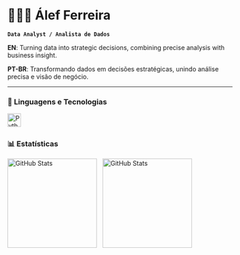 # 👩🏻‍💻 Álef Ferreira

**`Data Analyst / Analista de Dados`**

**EN**: Turning data into strategic decisions, combining precise analysis with business insight.

**PT-BR**: Transformando dados em decisões estratégicas, unindo análise precisa e visão de negócio.

---

### 🤖 Linguagens e Tecnologias


<img 
    align="left" 
    alt="Python" 
    title="Python"
    width="30px" 
    style="padding-right: 10px;" 
    src="https://cdn.jsdelivr.net/gh/devicons/devicon@latest/icons/python/python-original.svg" 
/>

<br/>
<br/>

### 📊 Estatísticas

<p>
  <img 
    align="left" 
    alt="GitHub Stats" 
    height="200" 
    style="padding-right: 10px;" 
    src="https://github-readme-stats.vercel.app/api?username=Alef-ferreira&show_icons=true&theme=dracula&include_all_commits=true&locale=pt-br" 
  />

<img 
      align="left" 
      alt="GitHub Stats" 
      height="200" 
      src="https://github-readme-stats.vercel.app/api/top-langs/?username=alef-ferreira&theme=dracula&layout=compact&custom_title=Tecnologias&langs_count=9" 
  />

</p>


